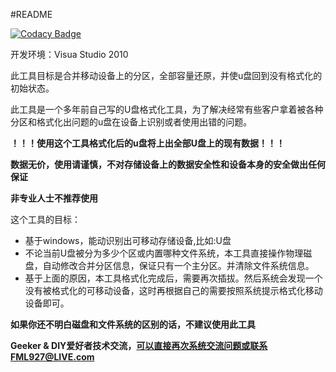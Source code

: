﻿#README

[![Codacy Badge](https://api.codacy.com/project/badge/Grade/44312b969e784d65a3ba91fab6180132)](https://www.codacy.com/app/fml927/removable_disk_format_tool?utm_source=github.com&amp;utm_medium=referral&amp;utm_content=fml927/removable_disk_format_tool&amp;utm_campaign=badger)

开发环境：Visua Studio 2010

此工具目标是合并移动设备上的分区，全部容量还原，并使u盘回到没有格式化的初始状态。

此工具是一个多年前自己写的U盘格式化工具，为了解决经常有些客户拿着被各种分区和格式化出问题的u盘在设备上识别或者使用出错的问题。

**！！！使用这个工具格式化后的u盘将上出全部U盘上的现有数据！！！**

**数据无价，使用请谨慎，不对存储设备上的数据安全性和设备本身的安全做出任何保证**

**非专业人士不推荐使用**

这个工具的目标：
* 基于windows，能动识别出可移动存储设备,比如:U盘
* 不论当前U盘被分为多少个区或内置哪种文件系统，本工具直接操作物理磁盘，自动修改合并分区信息，保证只有一个主分区。并清除文件系统信息。
* 基于上面的原因，本工具格式化完成后，需要再次插拔。然后系统会发现一个没有被格式化的可移动设备，这时再根据自己的需要按照系统提示格式化移动设备即可。

**如果你还不明白磁盘和文件系统的区别的话，不建议使用此工具**

**Geeker & DIY爱好者技术交流，可以直接再次系统交流问题或联系FML927@LIVE.com**
